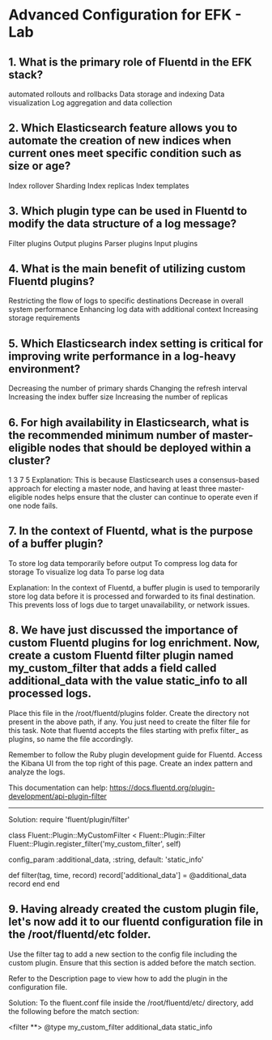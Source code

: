 # Advanced Configuration for EFK -  Lab

## 1. What is the primary role of Fluentd in the EFK stack?
automated rollouts and rollbacks
Data storage and indexing
Data visualization
Log aggregation and data collection

## 2. Which Elasticsearch feature allows you to automate the creation of new indices when current ones meet specific condition such as size or age?

Index rollover
Sharding
Index replicas
Index templates

## 3. Which plugin type can be used in Fluentd to modify the data structure of a log message?

Filter plugins
Output plugins
Parser plugins
Input plugins

## 4. What is the main benefit of utilizing custom Fluentd plugins?

Restricting the flow of logs to specific destinations
Decrease in overall system performance
Enhancing log data with additional context
Increasing storage requirements



## 5. Which Elasticsearch index setting is critical for improving write performance in a log-heavy environment?

Decreasing the number of primary shards
Changing the refresh interval
Increasing the index buffer size
Increasing the number of replicas

## 6. For high availability in Elasticsearch, what is the recommended minimum number of master-eligible nodes that should be deployed within a cluster?

1
3
7
5
Explanation: This is because Elasticsearch uses a consensus-based approach for electing a master node, and having at least three master-eligible nodes helps ensure that the cluster can continue to operate even if one node fails.


## 7. In the context of Fluentd, what is the purpose of a buffer plugin?

To store log data temporarily before output
To compress log data for storage
To visualize log data
To parse log data

Explanation: In the context of Fluentd, a buffer plugin is used to temporarily store log data before it is processed and forwarded to its final destination.
This prevents loss of logs due to target unavailability, or network issues.





## 8. We have just discussed the importance of custom Fluentd plugins for log enrichment. Now, create a custom Fluentd filter plugin named my_custom_filter that adds a field called additional_data with the value static_info to all processed logs.
Place this file in the /root/fluentd/plugins folder. Create the directory not present in the above path, if any.
You just need to create the filter file for this task.
Note that fluentd accepts the files starting with prefix filter_ as plugins, so name the file accordingly.

Remember to follow the Ruby plugin development guide for Fluentd.
Access the Kibana UI from the top right of this page. Create an index pattern and analyze the logs.


This documentation can help:
https://docs.fluentd.org/plugin-development/api-plugin-filter

***
Solution:
require 'fluent/plugin/filter'

class Fluent::Plugin::MyCustomFilter < Fluent::Plugin::Filter
  Fluent::Plugin.register_filter('my_custom_filter', self)

  config_param :additional_data, :string, default: 'static_info'

  def filter(tag, time, record)
    record['additional_data'] = @additional_data
    record
  end
end


## 9. Having already created the custom plugin file, let's now add it to our fluentd configuration file in the /root/fluentd/etc folder.
Use the filter tag to add a new section to the config file including the custom plugin.
Ensure that this section is added before the match section.

Refer to the Description page to view how to add the plugin in the configuration file.


Solution: To the fluent.conf file inside the /root/fluentd/etc/ directory, add the following before the match section:

<filter **>
  @type my_custom_filter
  additional_data static_info
</filter>


